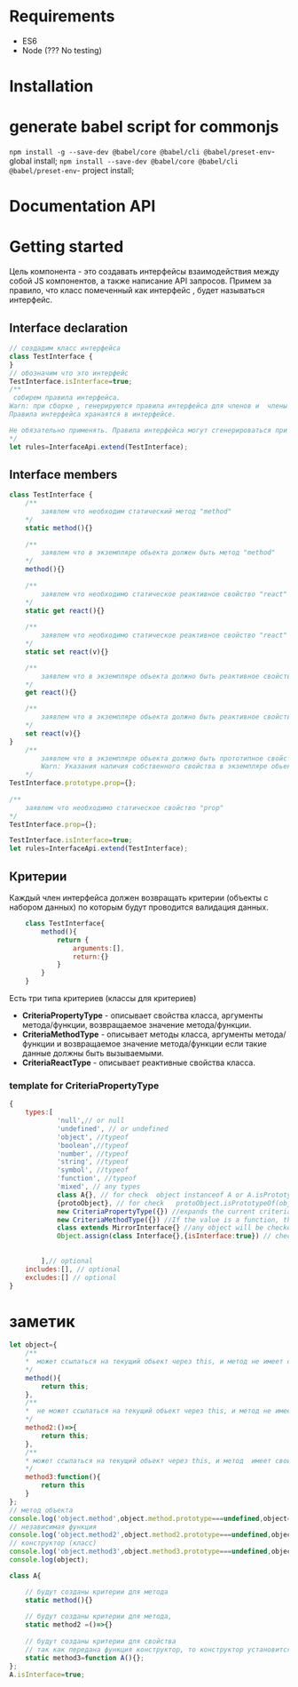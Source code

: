 
# Requirements

- ES6
- Node (??? No testing)  

# Installation

# generate babel script for commonjs

`npm install -g --save-dev @babel/core @babel/cli @babel/preset-env`- global install;
`npm install --save-dev @babel/core @babel/cli @babel/preset-env`- project install;

# Documentation API


# Getting started
 Цель компонента - это  создавать интерфейсы взаимодействия между собой JS компонентов, а также написание API запросов.
Примем за правило, что класс помеченный как интерфейс , будет называться интерфейс.

## Interface declaration

```js
// создадим класс интерфейса
class TestInterface {
} 
// обозначим что это интерфейс
TestInterface.isInterface=true;
/**
 собирем правила интерфейса. 
Warn: при сборке , генерируются правила интерфейса для членов и  члены интерфеса удаляются. 
Правила интерфейса хранаятся в интерфейсе.

Не обязательно применять. Правила интерфейса могут сгенерироваться при наследования интерфейса рабочим классом.
*/
let rules=InterfaceApi.extend(TestInterface); 
```
## Interface members

```js
class TestInterface {
	/**
		заявлем что необходим статический метод "method"
	*/  
    static method(){}  
   	
   	/**
		заявлем что в экземпляре обьекта должен быть метод "method"
	*/  
    method(){}  
    
    /**
		заявлем что необходимо статическое реактивное свойство "react" (getter)
	*/  
    static get react(){}  
    
    /**
		заявлем что необходимо статическое реактивное свойство "react" (setter)
	*/ 
    static set react(v){}  

   	/**
		заявлем что в экземпляре обьекта должно быть реактивное свойство "react" (getter)
	*/  
    get react(){}  

	/**
		заявлем что в экземпляре обьекта должно быть реактивное свойство "react" (setter)
	*/ 
    set react(v){}  
}  
	/**
		заявлем что в экземпляре обьекта должно быть прототипное свойство "prop".
		Warn: Указания наличия собственного свойства в экземпляре обьекта не представляется возможным. 
	*/ 
TestInterface.prototype.prop={}; 
 
/**
	заявлем что необходимо статическое свойство "prop"
*/  
TestInterface.prop={};  

TestInterface.isInterface=true;  
let rules=InterfaceApi.extend(TestInterface);
```


  

## Критерии

Каждый член интерфейса должен возвращать критерии (объекты с набором данных) по которым будут проводится валидация данных.
```js
	class TestInterface{
		method(){
			return {
				arguments:[],
				return:{}
			}
		}
	}
```
Есть три типа критериев (классы для критериев)
- **CriteriaPropertyType** - описывает свойства класса, аргументы метода/функции, возвращаемое значение метода/функции.
- **CriteriaMethodType** - описывает методы класса, аргументы метода/функции и возвращаемое значение метода/функции если такие данные  должны быть вызываемыми. 
- **CriteriaReactType** - описывает реактивные свойства класса.

### template for CriteriaPropertyType
```js
{
	types:[
			'null',// or null 
			'undefined', // or undefined
			'object', //typeof
			'boolean',//typeof 
			'number', //typeof
			'string', //typeof
			'symbol', //typeof
			'function', //typeof
			'mixed', // any types
			class A{}, // for check  object instanceof A or A.isPrototypeOf(function)
			{protoObject}, // for check   protoObject.isPrototypeOf(object)
			new CriteriaPropertyType({}) //expands the current criteria with these criteria.It is used as a detached type.Use only in cases of complex interface implementation.
			new CriteriaMethodType({}) //If the value is a function, then it sets the rules for it.
			class extends MirrorInterface{} //any object will be checked against the specified interface.Designed to check the properties of an object for data correctness
			Object.assign(class Interface{},{isInterface:true}) // checks if an object or function implements a given interface
			
			
		],// optional
	includes:[], // optional
	excludes:[] // optional
}

```
# заметик

```js
let object={
    /**
    *  может ссылаться на текущий обьект через this, и метод не имеет свойства prototype
    */
    method(){ 
        return this;
    },
    /**
    *  не может ссылаться на текущий обьект через this, и метод не имеет свойства prototype
    */
    method2:()=>{
        return this;
    },
    /**
    * может ссылаться на текущий обьект через this, и метод  имеет свойство prototype
    */
    method3:function(){
        return this
    }
};
// метод объекта
console.log('object.method',object.method.prototype===undefined,object===object.method());
// независимая функция
console.log('object.method2',object.method2.prototype===undefined,object===object.method2());
// конструктор (класс)
console.log('object.method3',object.method3.prototype===undefined,object===object.method3());
console.log(object);
```

```js
class A{

    // будут созданы критерии для метода
    static method(){} 
    
    // будут созданы критерии для метода, 
    static method2 =()=>{}
    
    // будут созданы критерии для свойства
    // так как передана функция конструктор, то конструктор установится в качестве типа в критериях
    static method3=function A(){};
};
A.isInterface=true;
```
